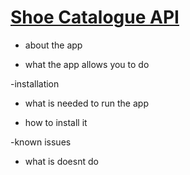 
# [Shoe Catalogue API](https://github.com/shannonsn/shoes_api)

* about the app


* what the app allows you to do


-installation
* what is needed to run the app


* how to install it


-known issues
* what is doesnt do
